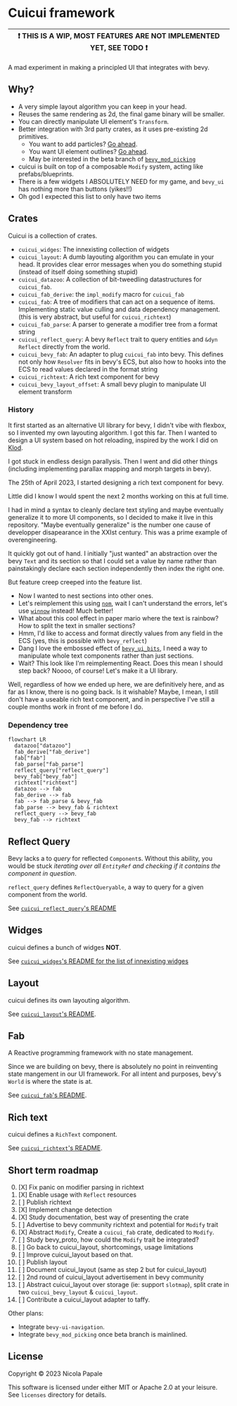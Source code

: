 # Cuicui framework

| ❗ **THIS IS A WIP, MOST FEATURES ARE NOT IMPLEMENTED YET, SEE TODO** ❗ |
|--------------------------------------------------------------------------|

A mad experiment in making a principled UI that integrates with bevy.

## Why?

- A very simple layout algorithm you can keep in your head.
- Reuses the same rendering as 2d, the final game binary will be smaller.
- You can directly manipulate UI element's `Transform`.
- Better integration with 3rd party crates, as it uses pre-existing 2d primitives.
  - You want to add particles? [Go ahead][bevy_hanabi].
  - You want UI element outlines? [Go ahead][bevy_2d_outline].
  - May be interested in the beta branch of [`bevy_mod_picking`]
- cuicui is built on top of a composable `Modify` system, acting like prefabs/blueprints.
- There is a few widgets I ABSOLUTELY NEED for my game, and `bevy_ui` has
  nothing more than buttons (yikes!!)
- Oh god I expected this list to only have two items

## Crates

Cuicui is a collection of crates.

- `cuicui_widges`: The innexisting collection of widgets
- `cuicui_layout`: A dumb layouting algorithm you can emulate in your head.
  It provides clear error messages when you do something stupid (instead of
  itself doing something stupid)
- `cuicui_datazoo`: A collection of bit-tweedling datastructures for `cuicui_fab`.
- `cuicui_fab_derive`: the `impl_modify` macro for `cuicui_fab`
- `cuicui_fab`: A tree of modifiers that can act on a sequence of items.
  Implementing static value culling and data dependency management.
  (this is very abstract, but useful for `cuicui_richtext`)
- `cuicui_fab_parse`: A parser to generate a modifier tree from a format string
- `cuicui_reflect_query`: A bevy `Reflect` trait to query entities and `&dyn Reflect`
  directly from the world.
- `cuicui_bevy_fab`: An adapter to plug `cuicui_fab` into bevy. This defines
  not only how `Resolver` fits in bevy's ECS, but also how to hooks into the ECS
  to read values declared in the format string
- `cuicui_richtext`: A rich text component for bevy
- `cuicui_bevy_layout_offset`: A small bevy plugin to manipulate UI element transform


### History

It first started as an alternative UI library for bevy, I didn't vibe with
flexbox, so I invented my own layouting algorithm. I got this far.
Then I wanted to design a UI system based on hot reloading, inspired by the
work I did on [Klod].

I got stuck in endless design parallysis. Then I went and did other things
(including implementing parallax mapping and morph targets in bevy).

The 25th of April 2023, I started designing a rich text component for bevy.

Little did I know I would spent the next 2 months working on this at full time.

I had in mind a syntax to cleanly declare text styling and maybe eventually
generalize it to more UI components, so I decided to make it live in this
repository. "Maybe eventually generalize" is the number one cause of developper
disapearance in the XXIst century. This was a prime example of overengineering.

It quickly got out of hand. I initially "just wanted" an abstraction over the
bevy `Text` and its section so that I could set a value by name rather than
painstakingly declare each section independently then index the right one.

But feature creep creeped into the feature list.

* Now I wanted to nest sections into other ones.
* Let's reimplement this using [`nom`], wait I can't understand the errors, let's use
  [`winnow`] instead! Much better!
* What about this cool effect in paper mario where the text is rainbow? How to
  split the text in smaller sections?
* Hmm, I'd like to access and format directly values from any field in the ECS
  (yes, this is possible with `bevy_reflect`)
* Dang I love the embossed effect of [`bevy_ui_bits`](bui_bits), I need a way to
  manipulate whole text components rather than just sections.
* Wait? This look like I'm reimplementing React. Does this mean I should step back?
  Noooo, of course! Let's make it a UI library.

Well, regardless of how we ended up here, we are definitively here, and as far
as I know, there is no going back. Is it wishable? Maybe, I mean, I still don't
have a useable rich text component, and in perspective I've still a couple months
work in front of me before I do.

### Dependency tree

```mermaid
flowchart LR
  datazoo["datazoo"]
  fab_derive["fab_derive"]
  fab["fab"]
  fab_parse["fab_parse"]
  reflect_query["reflect_query"]
  bevy_fab["bevy_fab"]
  richtext["richtext"]
  datazoo --> fab
  fab_derive --> fab
  fab --> fab_parse & bevy_fab
  fab_parse --> bevy_fab & richtext
  reflect_query --> bevy_fab
  bevy_fab --> richtext
```

## Reflect Query

Bevy lacks a to _query_ for reflected `Component`s.
Without this ability, you would be stuck _iterating over all `EntityRef` and
checking if it contains the component in question_.

`reflect_query` defines `ReflectQueryable`, a way to query for a given component
from the world.

See [`cuicui_reflect_query`'s README](./reflect_query)


## Widges

cuicui defines a bunch of widges **NOT**.

See [`cuicui_widges`'s README for the list of innexisting widges](./widges)

## Layout

cuicui defines its own layouting algorithm.

See [`cuicui_layout`'s README](./layout).

## Fab

A Reactive programming framework with no state management.

Since we are building on bevy, there is absolutely no point in reinventing
state mangement in our UI framework. For all intent and purposes, bevy's `World`
is where the state is at.

See [`cuicui_fab`'s README](./fab).

## Rich text

cuicui defines a `RichText` component.

See [`cuicui_richtext`'s README](./richtext).

## Short term roadmap

0. [X] Fix panic on modifier parsing in richtext
0. [X] Enable usage with `Reflect` resources
1. [ ] Publish richtext
1. [X] Implement change detection
2. [X] Study documentation, best way of presenting the crate
3. [ ] Advertise to bevy community richtext and potential for `Modify` trait
4. [X] Abstract `Modify`, Create a `cuicui_fab` crate, dedicated to `Modify`.
5. [ ] Study bevy_proto, how could the `Modify` trait be integrated?
6. [ ] Go back to cuicui_layout, shortcomings, usage limitations
7. [ ] Improve cuicui_layout based on that.
8. [ ] Publish layout
9. [ ] Document cuicui_layout (same as step 2 but for cuicui_layout)
10. [ ] 2nd round of cuicui_layout advertisement in bevy community
11. [ ] Abstract cuicui_layout over storage (ie: support `slotmap`), split crate
        in two `cuicui_bevy_layout` & `cuicui_layout`.
12. [ ] Contribute a cuicui_layout adapter to taffy.

Other plans:

- Integrate `bevy-ui-navigation`.
- Integrate `bevy_mod_picking` once beta branch is mainlined.


## License

Copyright © 2023 Nicola Papale

This software is licensed under either MIT or Apache 2.0 at your leisure.
See `licenses` directory for details.

[bevy_2d_outline]: https://lib.rs/crates/bevy_simple_2d_outline
[bevy_hanabi]: https://lib.rs/crates/bevy_hanabi
[`bevy_mod_picking`]: https://lib.rs/crates/bevy_mod_picking
[`slotmap`]: https://lib.rs/crates/slotmap
[`taffy`]: https://lib.rs/crates/taffy
[`bevy-inspector-egui`]: https://lib.rs/crates/bevy-inspector-egui
[`bevy-ui-navigation`]: https://lib.rs/crates/bevy-ui-navigation
[Klod]: https://gibonus.itch.io/the-boneklod
[bui_bits]: https://github.com/septum/bevy_ui_bits
[`nom`]: https://lib.rs/crates/nom
[`winnow`]: https://lib.rs/crates/winnow
